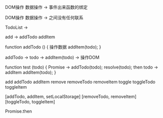 DOM操作   数据操作  ->  事件出来函数的绑定

DOM操作   数据操作 -> 之间没有任何联系

TodoList ->

add -> addTodo   addItem

function addTodo () {
  操作数据
  addItem(todo);
}

addTodo -> todo -> addItem(todo) -> 操作DOM

function test (todo) {
  Promise -> addTodo(todo);  resolve(todo);  then todo -> addItem
  addItem(todo);
}

add     addTodo addItem
remove  removeTodo removeItem
toggle  toggleTodo  toggleItem

[addTodo, addItem, setLocalStorage]
[removeTodo, removeItem]
[toggleTodo, toggleItem]

Promise.then 

